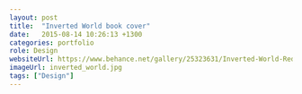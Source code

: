```yaml
---
layout: post
title:  "Inverted World book cover"
date:   2015-08-14 10:26:13 +1300
categories: portfolio
role: Design
websiteUrl: https://www.behance.net/gallery/25323631/Inverted-World-Redesign
imageUrl: inverted_world.jpg
tags: ["Design"]
---
```

 
